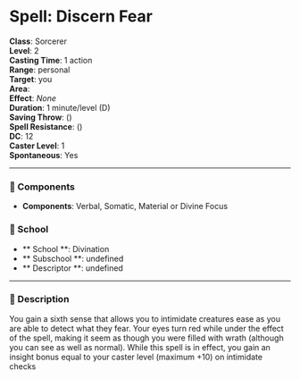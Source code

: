 
# Spell: Discern Fear
**Class**: Sorcerer  
**Level**: 2  
**Casting Time**: 1 action  
**Range**: personal  
**Target**: you  
**Area**:   
**Effect**: _None_  
**Duration**: 1 minute/level (D)  
**Saving Throw**:  ()  
**Spell Resistance**:  ()  
**DC**: 12  
**Caster Level**: 1  
**Spontaneous**: Yes

---

### 🔮 Components
- **Components**: Verbal, Somatic, Material or Divine Focus

### 🏫 School
- ** School **: Divination
- ** Subschool **: undefined
- ** Descriptor **: undefined
---

### 📜 Description
You gain a sixth sense that allows you to intimidate creatures ease as you are able to detect what they fear. Your eyes turn red while under the effect of the spell, making it seem as though you were filled with wrath (although you can see as well as normal). While this spell is in effect, you gain an insight bonus equal to your caster level (maximum +10) on intimidate checks
